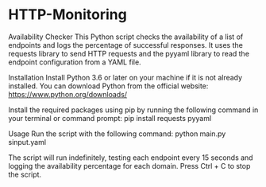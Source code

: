 # HTTP-Monitoring

Availability Checker
This Python script checks the availability of a list of endpoints and logs the percentage of successful responses. It uses the requests library to send HTTP requests and the pyyaml library to read the endpoint configuration from a YAML file.

Installation
Install Python 3.6 or later on your machine if it is not already installed. You can download Python from the official website: https://www.python.org/downloads/

Install the required packages using pip by running the following command in your terminal or command prompt:
pip install requests pyyaml

Usage
Run the script with the following command: python main.py sinput.yaml

The script will run indefinitely, testing each endpoint every 15 seconds and logging the availability percentage for each domain. Press Ctrl + C to stop the script.
